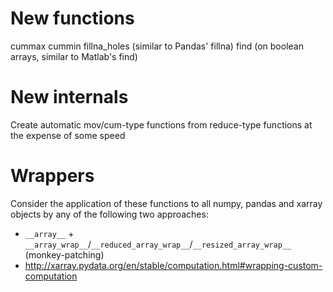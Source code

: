 # New functions
cummax
cummin
fillna_holes (similar to Pandas' fillna)
find (on boolean arrays, similar to Matlab's find)

# New internals
Create automatic mov/cum-type functions from reduce-type functions at the expense of some speed

# Wrappers
Consider the application of these functions to all numpy, pandas and xarray objects by any of the following
two approaches:
- `__array__` + `__array_wrap__`/`__reduced_array_wrap__`/`__resized_array_wrap__` (monkey-patching)
- http://xarray.pydata.org/en/stable/computation.html#wrapping-custom-computation